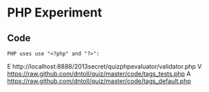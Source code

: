 # PHP Experiment

## Code
	PHP uses use "<?php" and "?>": 
E http://localhost:8888/2013secret/quizphpevaluator/validator.php
V https://raw.github.com/dntoll/quiz/master/code/tags_tests.php
A https://raw.github.com/dntoll/quiz/master/code/tags_default.php
